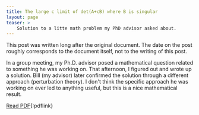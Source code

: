 ```yaml
---
title: The large c limit of det(A+cB) where B is singular
layout: page
teaser: >
    Solution to a litte math problem my PhD advisor asked about.
---
```


<div class="note" markdown="1">

This post was written long after the original document. The date on the post
roughly corresponds to the document itself, not to the writing of this post.

</div>

In a group meeting, my Ph.D. advisor posed a mathematical question related
to something he was working on. That afternoon, I figured out and wrote up a
solution. Bill (my advisor) later confirmed the solution through a different
approach (perturbation theory). I don't think the specific approach he was
working on ever led to anything useful, but this is a nice mathematical
result.

[Read PDF](/teaching/limc_detA_pl_cB.pdf){:pdflink}
<!--<a href="/teaching/limc_detA_pl_cB.pdf" data-fancybox>Read PDF</a>-->
